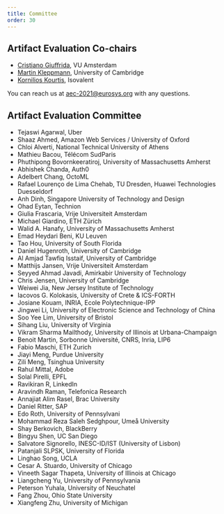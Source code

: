 ```yaml
---
title: Committee
order: 30
---
```


## Artifact Evaluation Co-chairs

* [Cristiano Giuffrida](https://www.vusec.net/people/cristiano-giuffrida/), VU Amsterdam
* [Martin Kleppmann](https://martin.kleppmann.com/), University of Cambridge
* [Kornilios Kourtis](https://kkourt.io/), Isovalent

You can reach us at [aec-2021@eurosys.org](mailto:aec-2021@eurosys.org) with any questions.

## Artifact Evaluation Committee

* Tejaswi Agarwal, Uber
* Shaaz Ahmed, Amazon Web Services / University of Oxford
* Chloi Alverti, National Technical University of Athens
* Mathieu Bacou, Télécom SudParis
* Phuthipong Bovornkeeratiroj, University of Massachusetts Amherst
* Abhishek Chanda, Auth0
* Adelbert Chang, OctoML
* Rafael Lourenço de Lima Chehab, TU Dresden, Huawei Technologies Duesseldorf
* Anh Dinh, Singapore University of Technology and Design
* Ohad Eytan, Technion
* Giulia Frascaria, Vrije Universiteit Amsterdam
* Michael Giardino, ETH Zürich
* Walid A. Hanafy, University of Massachusetts Amherst
* Emad Heydari Beni, KU Leuven
* Tao Hou, University of South Florida
* Daniel Hugenroth, University of Cambridge
* Al Amjad Tawfiq Isstaif, University of Cambridge
* Matthijs Jansen, Vrije Universiteit Amsterdam
* Seyyed Ahmad Javadi, Amirkabir University of Technology
* Chris Jensen, University of Cambridge
* Weiwei Jia, New Jersey Institute of Technology
* Iacovos G. Kolokasis, University of Crete & ICS-FORTH
* Josiane Kouam, INRIA, Ecole Polytechnique-IPP
* Jingwei Li, University of Electronic Science and Technology of China
* Soo Yee Lim, University of Bristol
* Sihang Liu, University of Virginia 
* Vikram Sharma Mailthody, University of Illinois at Urbana-Champaign
* Benoit Martin, Sorbonne Université, CNRS, Inria, LIP6
* Fabio Maschi, ETH Zurich
* Jiayi Meng, Purdue University
* Zili Meng, Tsinghua University
* Rahul Mittal, Adobe
* Solal Pirelli, EPFL
* Ravikiran R, LinkedIn
* Aravindh Raman, Telefonica Research
* Annajiat Alim Rasel, Brac University
* Daniel Ritter, SAP
* Edo Roth, University of Pennsylvani
* Mohammad Reza Saleh Sedghpour, Umeå University
* Shay Berkovich, BlackBerry
* Bingyu Shen, UC San Diego
* Salvatore Signorello, INESC-ID/IST (University of Lisbon)
* Patanjali SLPSK, University of Florida
* Linghao Song, UCLA
* Cesar A. Stuardo, University of Chicago
* Vineeth Sagar Thapeta, University of Illinois at Chicago
* Liangcheng Yu, University of Pennsylvania
* Peterson Yuhala, University of Neuchatel
* Fang Zhou, Ohio State University
* Xiangfeng Zhu, University of Michigan
